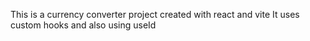This is a currency converter project created with react and vite
It uses custom hooks and also using useId